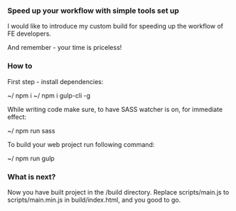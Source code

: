 ### Speed up your workflow with simple tools set up

I would like to introduce my custom build for speeding up the workflow of FE developers.

And remember - your time is priceless!

### How to

First step - install dependencies:

~/ npm i
~/ npm i gulp-cli -g

While writing code make sure, to have SASS watcher is on, for immediate effect:

~/ npm run sass

To build your web project run following command:

~/ npm run gulp

### What is next?

Now you have built project in the /build directory.
Replace scripts/main.js to scripts/main.min.js in build/index.html, and you good to go.
